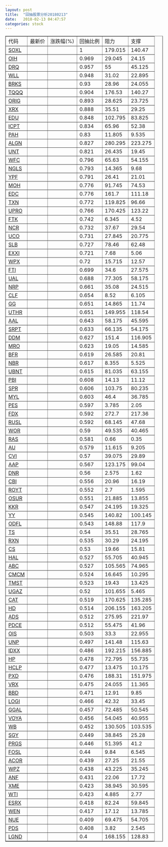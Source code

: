 ```yaml
---
layout: post
title:  "回抽股票分析20180213"
date:   2018-02-13 04:47:57
categories: stock
---
```

<script type="text/javascript">
var stockList = []
stockList.push('gb_soxl');
stockList.push('gb_oih');
stockList.push('gb_drq');
stockList.push('gb_wll');
stockList.push('gb_brks');
stockList.push('gb_tqqq');
stockList.push('gb_orig');
stockList.push('gb_xrx');
stockList.push('gb_edu');
stockList.push('gb_icpt');
stockList.push('gb_pah');
stockList.push('gb_algn');
stockList.push('gb_unt');
stockList.push('gb_wfc');
stockList.push('gb_ngls');
stockList.push('gb_ypf');
stockList.push('gb_moh');
stockList.push('gb_edc');
stockList.push('gb_txn');
stockList.push('gb_upro');
stockList.push('gb_ftk');
stockList.push('gb_ncr');
stockList.push('gb_uco');
stockList.push('gb_slb');
stockList.push('gb_exxi');
stockList.push('gb_wpx');
stockList.push('gb_fti');
stockList.push('gb_ual');
stockList.push('gb_nrp');
stockList.push('gb_clf');
stockList.push('gb_gg');
stockList.push('gb_uthr');
stockList.push('gb_aal');
stockList.push('gb_srpt');
stockList.push('gb_ddm');
stockList.push('gb_mro');
stockList.push('gb_bfr');
stockList.push('gb_nbr');
stockList.push('gb_ubnt');
stockList.push('gb_pbi');
stockList.push('gb_spr');
stockList.push('gb_myl');
stockList.push('gb_pes');
stockList.push('gb_fdx');
stockList.push('gb_rusl');
stockList.push('gb_wor');
stockList.push('gb_ras');
stockList.push('gb_au');
stockList.push('gb_cvi');
stockList.push('gb_aap');
stockList.push('gb_dnr');
stockList.push('gb_cbi');
stockList.push('gb_royt');
stockList.push('gb_osur');
stockList.push('gb_kkr');
stockList.push('gb_yy');
stockList.push('gb_odfl');
stockList.push('gb_ts');
stockList.push('gb_rxn');
stockList.push('gb_cs');
stockList.push('gb_hal');
stockList.push('gb_abc');
stockList.push('gb_cmcm');
stockList.push('gb_tmst');
stockList.push('gb_ugaz');
stockList.push('gb_cat');
stockList.push('gb_hd');
stockList.push('gb_ads');
stockList.push('gb_pdce');
stockList.push('gb_ois');
stockList.push('gb_unp');
stockList.push('gb_idxx');
stockList.push('gb_hp');
stockList.push('gb_hclp');
stockList.push('gb_pxd');
stockList.push('gb_vrx');
stockList.push('gb_bbd');
stockList.push('gb_logi');
stockList.push('gb_ggal');
stockList.push('gb_voya');
stockList.push('gb_wb');
stockList.push('gb_sgy');
stockList.push('gb_prgs');
stockList.push('gb_fosl');
stockList.push('gb_acor');
stockList.push('gb_wpz');
stockList.push('gb_anf');
stockList.push('gb_xme');
stockList.push('gb_wti');
stockList.push('gb_esrx');
stockList.push('gb_wen');
stockList.push('gb_nue');
stockList.push('gb_pds');
stockList.push('gb_lgnd');
</script>
<table border="1">
 <tr>
 <td>代码</td>
 <td>最新价</td>
 <td>涨跌幅(%)</td>
 <td>回抽比例</td>
 <td>阻力</td>
 <td>支撑</td>
</tr>
  <tr id="soxl">
  <td><a href="http://stock.finance.sina.com.cn/usstock/quotes/SOXL.html" target="_blank">SOXL</a></td><td></td><td></td><td>1</td><td>179.015</td><td>140.47</td></tr>
  <tr id="oih">
  <td><a href="http://stock.finance.sina.com.cn/usstock/quotes/OIH.html" target="_blank">OIH</a></td><td></td><td></td><td>0.969</td><td>29.045</td><td>24.15</td></tr>
  <tr id="drq">
  <td><a href="http://stock.finance.sina.com.cn/usstock/quotes/DRQ.html" target="_blank">DRQ</a></td><td></td><td></td><td>0.957</td><td>55</td><td>45.125</td></tr>
  <tr id="wll">
  <td><a href="http://stock.finance.sina.com.cn/usstock/quotes/WLL.html" target="_blank">WLL</a></td><td></td><td></td><td>0.948</td><td>31.02</td><td>22.895</td></tr>
  <tr id="brks">
  <td><a href="http://stock.finance.sina.com.cn/usstock/quotes/BRKS.html" target="_blank">BRKS</a></td><td></td><td></td><td>0.93</td><td>28.96</td><td>24.055</td></tr>
  <tr id="tqqq">
  <td><a href="http://stock.finance.sina.com.cn/usstock/quotes/TQQQ.html" target="_blank">TQQQ</a></td><td></td><td></td><td>0.904</td><td>176.53</td><td>140.27</td></tr>
  <tr id="orig">
  <td><a href="http://stock.finance.sina.com.cn/usstock/quotes/ORIG.html" target="_blank">ORIG</a></td><td></td><td></td><td>0.893</td><td>28.625</td><td>23.725</td></tr>
  <tr id="xrx">
  <td><a href="http://stock.finance.sina.com.cn/usstock/quotes/XRX.html" target="_blank">XRX</a></td><td></td><td></td><td>0.888</td><td>35.51</td><td>29.25</td></tr>
  <tr id="edu">
  <td><a href="http://stock.finance.sina.com.cn/usstock/quotes/EDU.html" target="_blank">EDU</a></td><td></td><td></td><td>0.848</td><td>102.795</td><td>83.825</td></tr>
  <tr id="icpt">
  <td><a href="http://stock.finance.sina.com.cn/usstock/quotes/ICPT.html" target="_blank">ICPT</a></td><td></td><td></td><td>0.834</td><td>65.96</td><td>52.38</td></tr>
  <tr id="pah">
  <td><a href="http://stock.finance.sina.com.cn/usstock/quotes/PAH.html" target="_blank">PAH</a></td><td></td><td></td><td>0.83</td><td>11.805</td><td>9.535</td></tr>
  <tr id="algn">
  <td><a href="http://stock.finance.sina.com.cn/usstock/quotes/ALGN.html" target="_blank">ALGN</a></td><td></td><td></td><td>0.827</td><td>280.295</td><td>223.275</td></tr>
  <tr id="unt">
  <td><a href="http://stock.finance.sina.com.cn/usstock/quotes/UNT.html" target="_blank">UNT</a></td><td></td><td></td><td>0.821</td><td>26.435</td><td>19.45</td></tr>
  <tr id="wfc">
  <td><a href="http://stock.finance.sina.com.cn/usstock/quotes/WFC.html" target="_blank">WFC</a></td><td></td><td></td><td>0.796</td><td>65.63</td><td>54.155</td></tr>
  <tr id="ngls">
  <td><a href="http://stock.finance.sina.com.cn/usstock/quotes/NGLS.html" target="_blank">NGLS</a></td><td></td><td></td><td>0.793</td><td>14.365</td><td>9.68</td></tr>
  <tr id="ypf">
  <td><a href="http://stock.finance.sina.com.cn/usstock/quotes/YPF.html" target="_blank">YPF</a></td><td></td><td></td><td>0.791</td><td>26.41</td><td>21.01</td></tr>
  <tr id="moh">
  <td><a href="http://stock.finance.sina.com.cn/usstock/quotes/MOH.html" target="_blank">MOH</a></td><td></td><td></td><td>0.776</td><td>91.745</td><td>74.53</td></tr>
  <tr id="edc">
  <td><a href="http://stock.finance.sina.com.cn/usstock/quotes/EDC.html" target="_blank">EDC</a></td><td></td><td></td><td>0.776</td><td>161.7</td><td>111.18</td></tr>
  <tr id="txn">
  <td><a href="http://stock.finance.sina.com.cn/usstock/quotes/TXN.html" target="_blank">TXN</a></td><td></td><td></td><td>0.772</td><td>119.825</td><td>96.66</td></tr>
  <tr id="upro">
  <td><a href="http://stock.finance.sina.com.cn/usstock/quotes/UPRO.html" target="_blank">UPRO</a></td><td></td><td></td><td>0.766</td><td>170.425</td><td>123.22</td></tr>
  <tr id="ftk">
  <td><a href="http://stock.finance.sina.com.cn/usstock/quotes/FTK.html" target="_blank">FTK</a></td><td></td><td></td><td>0.742</td><td>6.345</td><td>4.52</td></tr>
  <tr id="ncr">
  <td><a href="http://stock.finance.sina.com.cn/usstock/quotes/NCR.html" target="_blank">NCR</a></td><td></td><td></td><td>0.732</td><td>37.67</td><td>29.54</td></tr>
  <tr id="uco">
  <td><a href="http://stock.finance.sina.com.cn/usstock/quotes/UCO.html" target="_blank">UCO</a></td><td></td><td></td><td>0.731</td><td>27.845</td><td>20.775</td></tr>
  <tr id="slb">
  <td><a href="http://stock.finance.sina.com.cn/usstock/quotes/SLB.html" target="_blank">SLB</a></td><td></td><td></td><td>0.727</td><td>78.46</td><td>62.48</td></tr>
  <tr id="exxi">
  <td><a href="http://stock.finance.sina.com.cn/usstock/quotes/EXXI.html" target="_blank">EXXI</a></td><td></td><td></td><td>0.721</td><td>7.68</td><td>5.06</td></tr>
  <tr id="wpx">
  <td><a href="http://stock.finance.sina.com.cn/usstock/quotes/WPX.html" target="_blank">WPX</a></td><td></td><td></td><td>0.72</td><td>15.715</td><td>12.57</td></tr>
  <tr id="fti">
  <td><a href="http://stock.finance.sina.com.cn/usstock/quotes/FTI.html" target="_blank">FTI</a></td><td></td><td></td><td>0.699</td><td>34.6</td><td>27.575</td></tr>
  <tr id="ual">
  <td><a href="http://stock.finance.sina.com.cn/usstock/quotes/UAL.html" target="_blank">UAL</a></td><td></td><td></td><td>0.688</td><td>77.305</td><td>58.175</td></tr>
  <tr id="nrp">
  <td><a href="http://stock.finance.sina.com.cn/usstock/quotes/NRP.html" target="_blank">NRP</a></td><td></td><td></td><td>0.661</td><td>35.08</td><td>24.515</td></tr>
  <tr id="clf">
  <td><a href="http://stock.finance.sina.com.cn/usstock/quotes/CLF.html" target="_blank">CLF</a></td><td></td><td></td><td>0.654</td><td>8.52</td><td>6.105</td></tr>
  <tr id="gg">
  <td><a href="http://stock.finance.sina.com.cn/usstock/quotes/GG.html" target="_blank">GG</a></td><td></td><td></td><td>0.651</td><td>14.865</td><td>11.74</td></tr>
  <tr id="uthr">
  <td><a href="http://stock.finance.sina.com.cn/usstock/quotes/UTHR.html" target="_blank">UTHR</a></td><td></td><td></td><td>0.651</td><td>149.955</td><td>118.54</td></tr>
  <tr id="aal">
  <td><a href="http://stock.finance.sina.com.cn/usstock/quotes/AAL.html" target="_blank">AAL</a></td><td></td><td></td><td>0.643</td><td>58.175</td><td>45.595</td></tr>
  <tr id="srpt">
  <td><a href="http://stock.finance.sina.com.cn/usstock/quotes/SRPT.html" target="_blank">SRPT</a></td><td></td><td></td><td>0.633</td><td>66.135</td><td>54.175</td></tr>
  <tr id="ddm">
  <td><a href="http://stock.finance.sina.com.cn/usstock/quotes/DDM.html" target="_blank">DDM</a></td><td></td><td></td><td>0.627</td><td>151.4</td><td>116.905</td></tr>
  <tr id="mro">
  <td><a href="http://stock.finance.sina.com.cn/usstock/quotes/MRO.html" target="_blank">MRO</a></td><td></td><td></td><td>0.623</td><td>19.05</td><td>14.585</td></tr>
  <tr id="bfr">
  <td><a href="http://stock.finance.sina.com.cn/usstock/quotes/BFR.html" target="_blank">BFR</a></td><td></td><td></td><td>0.619</td><td>26.585</td><td>20.81</td></tr>
  <tr id="nbr">
  <td><a href="http://stock.finance.sina.com.cn/usstock/quotes/NBR.html" target="_blank">NBR</a></td><td></td><td></td><td>0.617</td><td>8.355</td><td>5.525</td></tr>
  <tr id="ubnt">
  <td><a href="http://stock.finance.sina.com.cn/usstock/quotes/UBNT.html" target="_blank">UBNT</a></td><td></td><td></td><td>0.615</td><td>81.035</td><td>63.155</td></tr>
  <tr id="pbi">
  <td><a href="http://stock.finance.sina.com.cn/usstock/quotes/PBI.html" target="_blank">PBI</a></td><td></td><td></td><td>0.608</td><td>14.13</td><td>11.12</td></tr>
  <tr id="spr">
  <td><a href="http://stock.finance.sina.com.cn/usstock/quotes/SPR.html" target="_blank">SPR</a></td><td></td><td></td><td>0.606</td><td>103.75</td><td>80.235</td></tr>
  <tr id="myl">
  <td><a href="http://stock.finance.sina.com.cn/usstock/quotes/MYL.html" target="_blank">MYL</a></td><td></td><td></td><td>0.603</td><td>46.4</td><td>36.785</td></tr>
  <tr id="pes">
  <td><a href="http://stock.finance.sina.com.cn/usstock/quotes/PES.html" target="_blank">PES</a></td><td></td><td></td><td>0.597</td><td>3.785</td><td>2.05</td></tr>
  <tr id="fdx">
  <td><a href="http://stock.finance.sina.com.cn/usstock/quotes/FDX.html" target="_blank">FDX</a></td><td></td><td></td><td>0.592</td><td>272.7</td><td>217.36</td></tr>
  <tr id="rusl">
  <td><a href="http://stock.finance.sina.com.cn/usstock/quotes/RUSL.html" target="_blank">RUSL</a></td><td></td><td></td><td>0.592</td><td>68.145</td><td>47.68</td></tr>
  <tr id="wor">
  <td><a href="http://stock.finance.sina.com.cn/usstock/quotes/WOR.html" target="_blank">WOR</a></td><td></td><td></td><td>0.59</td><td>49.535</td><td>40.465</td></tr>
  <tr id="ras">
  <td><a href="http://stock.finance.sina.com.cn/usstock/quotes/RAS.html" target="_blank">RAS</a></td><td></td><td></td><td>0.581</td><td>0.66</td><td>0.35</td></tr>
  <tr id="au">
  <td><a href="http://stock.finance.sina.com.cn/usstock/quotes/AU.html" target="_blank">AU</a></td><td></td><td></td><td>0.579</td><td>11.615</td><td>9.205</td></tr>
  <tr id="cvi">
  <td><a href="http://stock.finance.sina.com.cn/usstock/quotes/CVI.html" target="_blank">CVI</a></td><td></td><td></td><td>0.57</td><td>39.075</td><td>29.89</td></tr>
  <tr id="aap">
  <td><a href="http://stock.finance.sina.com.cn/usstock/quotes/AAP.html" target="_blank">AAP</a></td><td></td><td></td><td>0.567</td><td>123.175</td><td>99.04</td></tr>
  <tr id="dnr">
  <td><a href="http://stock.finance.sina.com.cn/usstock/quotes/DNR.html" target="_blank">DNR</a></td><td></td><td></td><td>0.56</td><td>2.575</td><td>1.62</td></tr>
  <tr id="cbi">
  <td><a href="http://stock.finance.sina.com.cn/usstock/quotes/CBI.html" target="_blank">CBI</a></td><td></td><td></td><td>0.556</td><td>20.96</td><td>16.19</td></tr>
  <tr id="royt">
  <td><a href="http://stock.finance.sina.com.cn/usstock/quotes/ROYT.html" target="_blank">ROYT</a></td><td></td><td></td><td>0.552</td><td>2.7</td><td>1.595</td></tr>
  <tr id="osur">
  <td><a href="http://stock.finance.sina.com.cn/usstock/quotes/OSUR.html" target="_blank">OSUR</a></td><td></td><td></td><td>0.551</td><td>21.885</td><td>13.855</td></tr>
  <tr id="kkr">
  <td><a href="http://stock.finance.sina.com.cn/usstock/quotes/KKR.html" target="_blank">KKR</a></td><td></td><td></td><td>0.547</td><td>24.195</td><td>19.325</td></tr>
  <tr id="yy">
  <td><a href="http://stock.finance.sina.com.cn/usstock/quotes/YY.html" target="_blank">YY</a></td><td></td><td></td><td>0.545</td><td>140.82</td><td>100.145</td></tr>
  <tr id="odfl">
  <td><a href="http://stock.finance.sina.com.cn/usstock/quotes/ODFL.html" target="_blank">ODFL</a></td><td></td><td></td><td>0.543</td><td>148.88</td><td>117.9</td></tr>
  <tr id="ts">
  <td><a href="http://stock.finance.sina.com.cn/usstock/quotes/TS.html" target="_blank">TS</a></td><td></td><td></td><td>0.54</td><td>35.51</td><td>28.765</td></tr>
  <tr id="rxn">
  <td><a href="http://stock.finance.sina.com.cn/usstock/quotes/RXN.html" target="_blank">RXN</a></td><td></td><td></td><td>0.535</td><td>30.29</td><td>24.195</td></tr>
  <tr id="cs">
  <td><a href="http://stock.finance.sina.com.cn/usstock/quotes/CS.html" target="_blank">CS</a></td><td></td><td></td><td>0.53</td><td>19.66</td><td>15.81</td></tr>
  <tr id="hal">
  <td><a href="http://stock.finance.sina.com.cn/usstock/quotes/HAL.html" target="_blank">HAL</a></td><td></td><td></td><td>0.527</td><td>55.705</td><td>40.945</td></tr>
  <tr id="abc">
  <td><a href="http://stock.finance.sina.com.cn/usstock/quotes/ABC.html" target="_blank">ABC</a></td><td></td><td></td><td>0.527</td><td>105.565</td><td>74.965</td></tr>
  <tr id="cmcm">
  <td><a href="http://stock.finance.sina.com.cn/usstock/quotes/CMCM.html" target="_blank">CMCM</a></td><td></td><td></td><td>0.524</td><td>16.645</td><td>10.295</td></tr>
  <tr id="tmst">
  <td><a href="http://stock.finance.sina.com.cn/usstock/quotes/TMST.html" target="_blank">TMST</a></td><td></td><td></td><td>0.523</td><td>19.43</td><td>13.425</td></tr>
  <tr id="ugaz">
  <td><a href="http://stock.finance.sina.com.cn/usstock/quotes/UGAZ.html" target="_blank">UGAZ</a></td><td></td><td></td><td>0.52</td><td>101.655</td><td>5.465</td></tr>
  <tr id="cat">
  <td><a href="http://stock.finance.sina.com.cn/usstock/quotes/CAT.html" target="_blank">CAT</a></td><td></td><td></td><td>0.519</td><td>170.625</td><td>135.285</td></tr>
  <tr id="hd">
  <td><a href="http://stock.finance.sina.com.cn/usstock/quotes/HD.html" target="_blank">HD</a></td><td></td><td></td><td>0.514</td><td>206.155</td><td>163.205</td></tr>
  <tr id="ads">
  <td><a href="http://stock.finance.sina.com.cn/usstock/quotes/ADS.html" target="_blank">ADS</a></td><td></td><td></td><td>0.512</td><td>275.95</td><td>221.97</td></tr>
  <tr id="pdce">
  <td><a href="http://stock.finance.sina.com.cn/usstock/quotes/PDCE.html" target="_blank">PDCE</a></td><td></td><td></td><td>0.512</td><td>55.475</td><td>41.96</td></tr>
  <tr id="ois">
  <td><a href="http://stock.finance.sina.com.cn/usstock/quotes/OIS.html" target="_blank">OIS</a></td><td></td><td></td><td>0.503</td><td>33.3</td><td>22.955</td></tr>
  <tr id="unp">
  <td><a href="http://stock.finance.sina.com.cn/usstock/quotes/UNP.html" target="_blank">UNP</a></td><td></td><td></td><td>0.497</td><td>141.48</td><td>115.63</td></tr>
  <tr id="idxx">
  <td><a href="http://stock.finance.sina.com.cn/usstock/quotes/IDXX.html" target="_blank">IDXX</a></td><td></td><td></td><td>0.486</td><td>192.215</td><td>156.885</td></tr>
  <tr id="hp">
  <td><a href="http://stock.finance.sina.com.cn/usstock/quotes/HP.html" target="_blank">HP</a></td><td></td><td></td><td>0.478</td><td>72.795</td><td>55.735</td></tr>
  <tr id="hclp">
  <td><a href="http://stock.finance.sina.com.cn/usstock/quotes/HCLP.html" target="_blank">HCLP</a></td><td></td><td></td><td>0.477</td><td>13.475</td><td>10.175</td></tr>
  <tr id="pxd">
  <td><a href="http://stock.finance.sina.com.cn/usstock/quotes/PXD.html" target="_blank">PXD</a></td><td></td><td></td><td>0.476</td><td>188.31</td><td>151.975</td></tr>
  <tr id="vrx">
  <td><a href="http://stock.finance.sina.com.cn/usstock/quotes/VRX.html" target="_blank">VRX</a></td><td></td><td></td><td>0.475</td><td>24.055</td><td>11.365</td></tr>
  <tr id="bbd">
  <td><a href="http://stock.finance.sina.com.cn/usstock/quotes/BBD.html" target="_blank">BBD</a></td><td></td><td></td><td>0.471</td><td>12.91</td><td>9.85</td></tr>
  <tr id="logi">
  <td><a href="http://stock.finance.sina.com.cn/usstock/quotes/LOGI.html" target="_blank">LOGI</a></td><td></td><td></td><td>0.466</td><td>42.32</td><td>33.45</td></tr>
  <tr id="ggal">
  <td><a href="http://stock.finance.sina.com.cn/usstock/quotes/GGAL.html" target="_blank">GGAL</a></td><td></td><td></td><td>0.457</td><td>72.485</td><td>50.545</td></tr>
  <tr id="voya">
  <td><a href="http://stock.finance.sina.com.cn/usstock/quotes/VOYA.html" target="_blank">VOYA</a></td><td></td><td></td><td>0.456</td><td>54.045</td><td>40.955</td></tr>
  <tr id="wb">
  <td><a href="http://stock.finance.sina.com.cn/usstock/quotes/WB.html" target="_blank">WB</a></td><td></td><td></td><td>0.452</td><td>130.505</td><td>103.535</td></tr>
  <tr id="sgy">
  <td><a href="http://stock.finance.sina.com.cn/usstock/quotes/SGY.html" target="_blank">SGY</a></td><td></td><td></td><td>0.449</td><td>38.845</td><td>25.28</td></tr>
  <tr id="prgs">
  <td><a href="http://stock.finance.sina.com.cn/usstock/quotes/PRGS.html" target="_blank">PRGS</a></td><td></td><td></td><td>0.446</td><td>51.395</td><td>41.2</td></tr>
  <tr id="fosl">
  <td><a href="http://stock.finance.sina.com.cn/usstock/quotes/FOSL.html" target="_blank">FOSL</a></td><td></td><td></td><td>0.44</td><td>9.84</td><td>6.545</td></tr>
  <tr id="acor">
  <td><a href="http://stock.finance.sina.com.cn/usstock/quotes/ACOR.html" target="_blank">ACOR</a></td><td></td><td></td><td>0.439</td><td>27.25</td><td>21.55</td></tr>
  <tr id="wpz">
  <td><a href="http://stock.finance.sina.com.cn/usstock/quotes/WPZ.html" target="_blank">WPZ</a></td><td></td><td></td><td>0.438</td><td>43.225</td><td>35.245</td></tr>
  <tr id="anf">
  <td><a href="http://stock.finance.sina.com.cn/usstock/quotes/ANF.html" target="_blank">ANF</a></td><td></td><td></td><td>0.431</td><td>22.06</td><td>17.72</td></tr>
  <tr id="xme">
  <td><a href="http://stock.finance.sina.com.cn/usstock/quotes/XME.html" target="_blank">XME</a></td><td></td><td></td><td>0.423</td><td>38.945</td><td>30.595</td></tr>
  <tr id="wti">
  <td><a href="http://stock.finance.sina.com.cn/usstock/quotes/WTI.html" target="_blank">WTI</a></td><td></td><td></td><td>0.423</td><td>4.885</td><td>2.77</td></tr>
  <tr id="esrx">
  <td><a href="http://stock.finance.sina.com.cn/usstock/quotes/ESRX.html" target="_blank">ESRX</a></td><td></td><td></td><td>0.418</td><td>82.24</td><td>59.845</td></tr>
  <tr id="wen">
  <td><a href="http://stock.finance.sina.com.cn/usstock/quotes/WEN.html" target="_blank">WEN</a></td><td></td><td></td><td>0.417</td><td>17.12</td><td>13.785</td></tr>
  <tr id="nue">
  <td><a href="http://stock.finance.sina.com.cn/usstock/quotes/NUE.html" target="_blank">NUE</a></td><td></td><td></td><td>0.409</td><td>69.475</td><td>54.705</td></tr>
  <tr id="pds">
  <td><a href="http://stock.finance.sina.com.cn/usstock/quotes/PDS.html" target="_blank">PDS</a></td><td></td><td></td><td>0.408</td><td>3.82</td><td>2.545</td></tr>
  <tr id="lgnd">
  <td><a href="http://stock.finance.sina.com.cn/usstock/quotes/LGND.html" target="_blank">LGND</a></td><td></td><td></td><td>0.4</td><td>168.155</td><td>128.83</td></tr>
</table>
